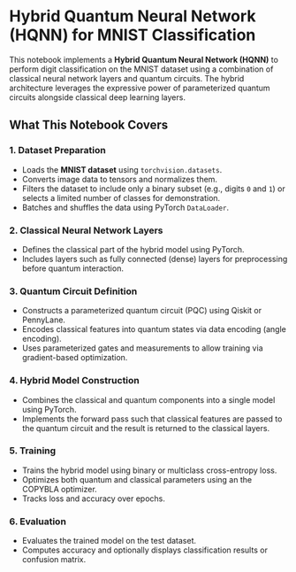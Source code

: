 # Hybrid Quantum Neural Network (HQNN) for MNIST Classification

This notebook implements a **Hybrid Quantum Neural Network (HQNN)** to perform digit classification on the MNIST dataset using a combination of classical neural network layers and quantum circuits. The hybrid architecture leverages the expressive power of parameterized quantum circuits alongside classical deep learning layers.

## What This Notebook Covers

### 1. Dataset Preparation
- Loads the **MNIST dataset** using `torchvision.datasets`.
- Converts image data to tensors and normalizes them.
- Filters the dataset to include only a binary subset (e.g., digits `0` and `1`) or selects a limited number of classes for demonstration.
- Batches and shuffles the data using PyTorch `DataLoader`.

### 2. Classical Neural Network Layers
- Defines the classical part of the hybrid model using PyTorch.
- Includes layers such as fully connected (dense) layers for preprocessing before quantum interaction.

### 3. Quantum Circuit Definition
- Constructs a parameterized quantum circuit (PQC) using Qiskit or PennyLane.
- Encodes classical features into quantum states via data encoding (angle encoding).
- Uses parameterized gates and measurements to allow training via gradient-based optimization.

### 4. Hybrid Model Construction
- Combines the classical and quantum components into a single model using PyTorch.
- Implements the forward pass such that classical features are passed to the quantum circuit and the result is returned to the classical layers.

### 5. Training
- Trains the hybrid model using binary or multiclass cross-entropy loss.
- Optimizes both quantum and classical parameters using an the COPYBLA optimizer.
- Tracks loss and accuracy over epochs.

### 6. Evaluation
- Evaluates the trained model on the test dataset.
- Computes accuracy and optionally displays classification results or confusion matrix.
